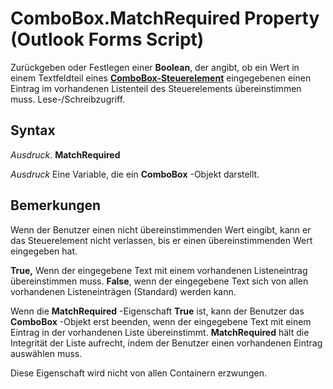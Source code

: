 
# ComboBox.MatchRequired Property (Outlook Forms Script)

Zurückgeben oder Festlegen einer  **Boolean**, der angibt, ob ein Wert in einem Textfeldteil eines **[ComboBox-Steuerelement](31e7c1de-ee4e-b3d9-4579-7fc6b215bad3.md)** eingegebenen einen Eintrag im vorhandenen Listenteil des Steuerelements übereinstimmen muss. Lese-/Schreibzugriff.


## Syntax

 _Ausdruck_. **MatchRequired**

 _Ausdruck_ Eine Variable, die ein **ComboBox** -Objekt darstellt.


## Bemerkungen

Wenn der Benutzer einen nicht übereinstimmenden Wert eingibt, kann er das Steuerelement nicht verlassen, bis er einen übereinstimmenden Wert eingegeben hat.

 **True,** Wenn der eingegebene Text mit einem vorhandenen Listeneintrag übereinstimmen muss. **False**, wenn der eingegebene Text sich von allen vorhandenen Listeneinträgen (Standard) werden kann.

Wenn die  **MatchRequired** -Eigenschaft **True** ist, kann der Benutzer das **ComboBox** -Objekt erst beenden, wenn der eingegebene Text mit einem Eintrag in der vorhandenen Liste übereinstimmt. **MatchRequired** hält die Integrität der Liste aufrecht, indem der Benutzer einen vorhandenen Eintrag auswählen muss.

Diese Eigenschaft wird nicht von allen Containern erzwungen.

